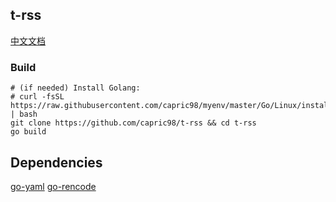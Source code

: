 ## t-rss
[中文文档](README-zh_CN.md)
### Build
```
# (if needed) Install Golang:
# curl -fsSL https://raw.githubusercontent.com/capric98/myenv/master/Go/Linux/install.sh | bash
git clone https://github.com/capric98/t-rss && cd t-rss
go build
```
## Dependencies
[go-yaml](https://github.com/go-yaml/yaml)
[go-rencode](https://github.com/gdm85/go-rencode)

